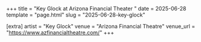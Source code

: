 +++
title = "Key Glock at Arizona Financial Theater "
date = 2025-06-28
template = "page.html"
slug = "2025-06-28-key-glock"

[extra]
artist = "Key Glock"
venue = "Arizona Financial Theatre"
venue_url = "https://www.azfinancialtheatre.com/"
+++
